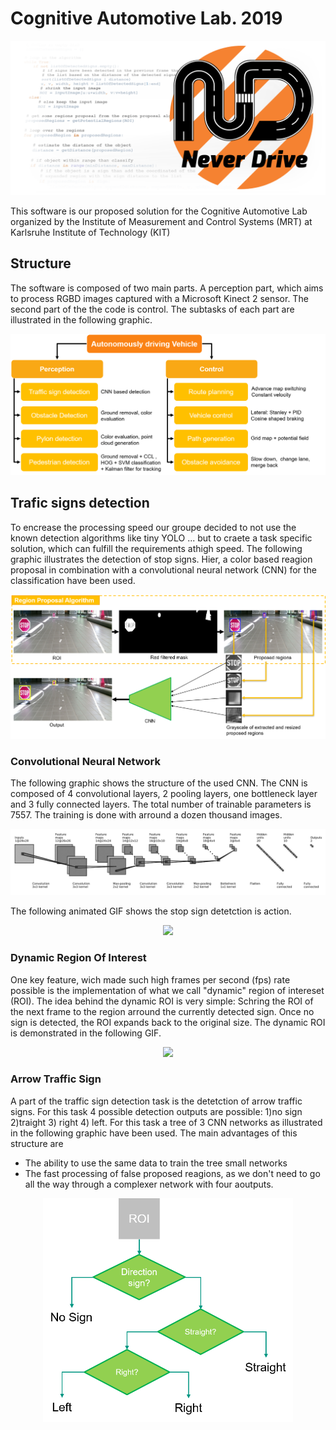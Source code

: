 # Cognitive Automotive Lab. 2019
![BG](readme_images/BG.png)

This software is our proposed solution for the Cognitive Automotive Lab organized by the Institute of Measurement and Control Systems (MRT) at Karlsruhe Institute of Technology (KIT) 

## Structure
The software is composed of two main parts. A perception part, which aims to process RGBD images captured with a Microsoft Kinect 2 sensor. The second part of the the code is control. The subtasks of each part are illustrated in the following graphic. 

![Structure](readme_images/structure.png)

## Trafic signs detection
To encrease the processing speed our groupe decided to not use the known detection algorithms like tiny YOLO ... but to craete a task specific solution, which can fulfill the requirements athigh speed. The following graphic illustrates the detection of stop signs. Hier, a color based reagion proposal in combination with a convolutional neural network (CNN) for the classification have been used.

![stop_sign_detection_structure](readme_images/perception_structure.png)

### Convolutional Neural Network
The following graphic shows the structure of the used CNN. The CNN is composed of 4 convolutional layers, 2 pooling layers, one bottleneck layer and 3 fully connected layers. The total number of trainable parameters is 7557. The training is done with arround a dozen thousand images.

![CNN](readme_images/CNN.png)

The following animated GIF shows the stop sign detetction is action.

<p align="center">
  <img src="readme_images/stop_sign_detection.gif" width="800">
</p>

### Dynamic Region Of Interest
One key feature, wich made such high frames per second (fps) rate possible is the implementation of what we call "dynamic" region of intereset (ROI). The idea behind the dynamic ROI is very simple: Schring the ROI of the next frame to the region arround the currently detected sign. Once no sign is detected, the ROI expands back to the original size. The dynamic ROI is demonstrated in the following GIF.

<p align="center">
  <img src="readme_images/dynamic_roi.gif", width="800">
</p>

### Arrow Traffic Sign
A part of the traffic sign detection task is the detetction of arrow traffic signs. For this task 4 possible detection outputs are possible: 1)no sign 2)traight 3) right 4) left. For this task a tree of 3 CNN networks as illustrated in the following graphic have been used. The main advantages of this structure are

* The ability to use the same data to train the tree small networks
* The fast processing of false proposed reagions, as we don't need to go all the way through a complexer network with four aoutputs.

<p align="center">
  <img src="readme_images/dir_sign_tree.png" width="400">
</p>
